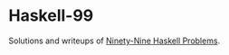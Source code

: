 # Haskell-99

Solutions and writeups of [Ninety-Nine Haskell Problems](https://wiki.haskell.org/H-99:_Ninety-Nine_Haskell_Problems).
